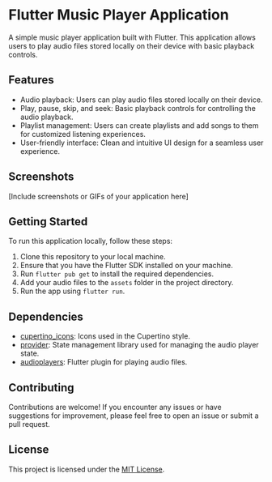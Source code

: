 # Flutter Music Player Application

A simple music player application built with Flutter. This application allows users to play audio files stored locally on their device with basic playback controls.

## Features

- Audio playback: Users can play audio files stored locally on their device.
- Play, pause, skip, and seek: Basic playback controls for controlling the audio playback.
- Playlist management: Users can create playlists and add songs to them for customized listening experiences.
- User-friendly interface: Clean and intuitive UI design for a seamless user experience.

## Screenshots

[Include screenshots or GIFs of your application here]

## Getting Started

To run this application locally, follow these steps:

1. Clone this repository to your local machine.
2. Ensure that you have the Flutter SDK installed on your machine.
3. Run `flutter pub get` to install the required dependencies.
4. Add your audio files to the `assets` folder in the project directory.
5. Run the app using `flutter run`.

## Dependencies

- [cupertino_icons](https://pub.dev/packages/cupertino_icons): Icons used in the Cupertino style.
- [provider](https://pub.dev/packages/provider): State management library used for managing the audio player state.
- [audioplayers](https://pub.dev/packages/audioplayers): Flutter plugin for playing audio files.

## Contributing

Contributions are welcome! If you encounter any issues or have suggestions for improvement, please feel free to open an issue or submit a pull request.

## License

This project is licensed under the [MIT License](LICENSE).
